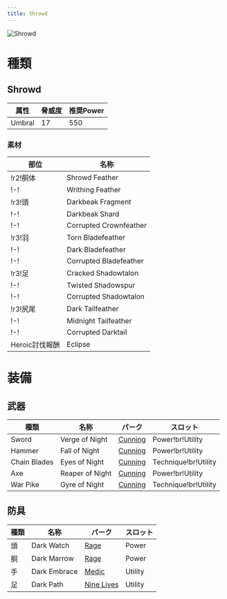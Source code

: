 ```yaml
---
title: Shrowd
---
```

![Shrowd](/img/icon_shrowd.png)

# 種類

## Shrowd

| 属性 | 脅威度 | 推奨Power |
| --- | --- | --- |
| Umbral | 17 | 550 |

### 素材
| 部位 | 名称 |
| --- | --- |
| !r2!胴体 | Shrowd Feather |
| !-! | Writhing Feather |
| !r3!頭 | Darkbeak Fragment |
| !-! | Darkbeak Shard |
| !-! | Corrupted Crownfeather |
| !r3!羽 | Torn Bladefeather |
| !-! | Dark Bladefeather |
| !-! | Corrupted Bladefeather |
| !r3!足 | Cracked Shadowtalon |
| !-! | Twisted Shadowspur |
| !-! | Corrupted Shadowtalon |
| !r3!尻尾 | Dark Tailfeather |
| !-! | Midnight Tailfeather |
| !-! | Corrupted Darktail |
| Heroic討伐報酬| Eclipse |

# 装備

## 武器

| 種類 | 名称 | パーク | スロット |
| --- | --- | --- | --- |
| Sword | Verge of Night | [Cunning](/data/パーク/#cunning) | Power!br!Utility |
| Hammer | Fall of Night | [Cunning](/data/パーク/#cunning) | Power!br!Utility |
| Chain Blades | Eyes of Night | [Cunning](/data/パーク/#cunning) | Technique!br!Utility |
| Axe | Reaper of Night | [Cunning](/data/パーク/#cunning) | Power!br!Utility |
| War Pike |  Gyre of Night | [Cunning](/data/パーク/#cunning) | Technique!br!Utility |

## 防具
| 種類 | 名称 | パーク | スロット |
| --- | --- | --- | --- |
| 頭 | Dark Watch | [Rage](/data/パーク/#rage) | Power |
| 胴 | Dark Marrow | [Rage](/data/パーク/#rage) | Power |
| 手 | Dark Embrace | [Medic](/data/パーク/#medic) | Utility |
| 足 | Dark Path | [Nine Lives](/data/パーク/#mome-;oves) | Utility |
